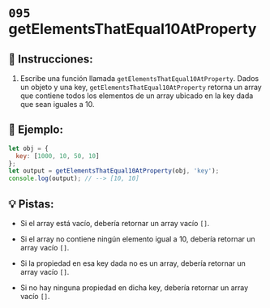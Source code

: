 # `095` getElementsThatEqual10AtProperty

## 📝 Instrucciones:

1. Escribe una función llamada `getElementsThatEqual10AtProperty`. Dados un objeto y una key, `getElementsThatEqual10AtProperty` retorna un array que contiene todos los elementos de un array ubicado en la key dada que sean iguales a 10.

## 📎 Ejemplo:

```js
let obj = {
  key: [1000, 10, 50, 10]
};
let output = getElementsThatEqual10AtProperty(obj, 'key');
console.log(output); // --> [10, 10]
```

## 💡 Pistas:

+ Si el array está vacío, debería retornar un array vacío `[]`.

+ Si el array no contiene ningún elemento igual a 10, debería retornar un array vacío `[]`.

+ Si la propiedad en esa key dada no es un array, debería retornar un array vacío `[]`.

+ Si no hay ninguna propiedad en dicha key, debería retornar un array vacío `[]`.
